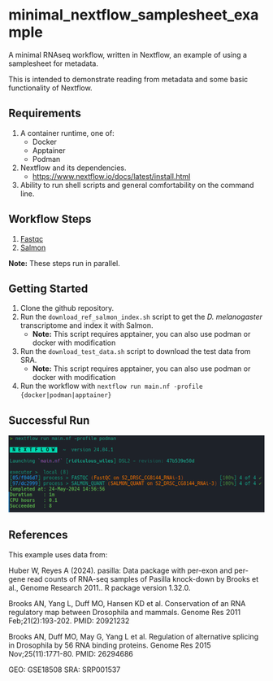 # minimal_nextflow_samplesheet_example
A minimal RNAseq workflow, written in Nextflow, an example of using a 
samplesheet for metadata.

This is intended to demonstrate reading from metadata and some basic 
functionality of Nextflow.

## Requirements

1. A container runtime, one of:
   - Docker
   - Apptainer
   - Podman
2. Nextflow and its dependencies.
   - https://www.nextflow.io/docs/latest/install.html
3. Ability to run shell scripts and general comfortability on the command line.

## Workflow Steps

1. [Fastqc](https://github.com/s-andrews/FastQC)
2. [Salmon](https://github.com/COMBINE-lab/salmon)

**Note:** These steps run in parallel.

## Getting Started

1. Clone the github repository.
2. Run the `download_ref_salmon_index.sh` script to get the *D. melanogaster* transcriptome and index it with Salmon.
   - **Note:** This script requires apptainer, you can also use podman or docker with modification
3. Run the `download_test_data.sh` script to download the test data from SRA.
   - **Note:** This script requires apptainer, you can also use podman or docker with modification
4. Run the workflow with `nextflow run main.nf -profile {docker|podman|apptainer}`

## Successful Run

![Docker Example](example_execution/podman_run.png)

## References

This example uses data from:

Huber W, Reyes A (2024). pasilla: Data package with per-exon and per-gene read
counts of RNA-seq samples of Pasilla knock-down by Brooks et al.,
Genome Research 2011.. R package version 1.32.0. 

Brooks AN, Yang L, Duff MO, Hansen KD et al. Conservation of an RNA regulatory
map between Drosophila and mammals. Genome Res 2011 Feb;21(2):193-202. PMID: 20921232

Brooks AN, Duff MO, May G, Yang L et al. Regulation of alternative splicing in
Drosophila by 56 RNA binding proteins. Genome Res 2015 Nov;25(11):1771-80. PMID: 26294686

GEO: GSE18508
SRA: SRP001537
